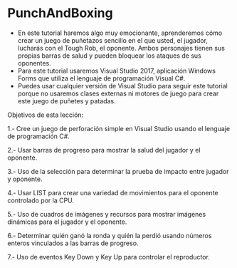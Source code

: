 # PunchAndBoxing

- En este tutorial haremos algo muy emocionante, aprenderemos cómo crear un juego de puñetazos sencillo en el que usted, el jugador, lucharás con el Tough Rob, el oponente. Ambos personajes tienen sus propias barras de salud y pueden bloquear los ataques de sus oponentes.
- Para este tutorial usaremos Visual Studio 2017, aplicación Windows Forms que utiliza el lenguaje de programación Visual C#.
- Puedes usar cualquier versión de Visual Studio para seguir este tutorial porque no usaremos clases externas ni motores de juego para crear este juego de puñetes y patadas.

Objetivos de esta lección:

1.- Cree un juego de perforación simple en Visual Studio usando el lenguaje de programación C#.

2.- Usar barras de progreso para mostrar la salud del jugador y el oponente.

3.- Uso de la selección para determinar la prueba de impacto entre jugador y oponente.

4.- Usar LIST para crear una variedad de movimientos para el oponente controlado por la CPU.

5.- Uso de cuadros de imágenes y recursos para mostrar imágenes dinámicas para el jugador y el oponente.

6.- Determinar quién ganó la ronda y quién la perdió usando números enteros vinculados a las barras de progreso.

7.- Uso de eventos Key Down y Key Up para controlar el reproductor.
